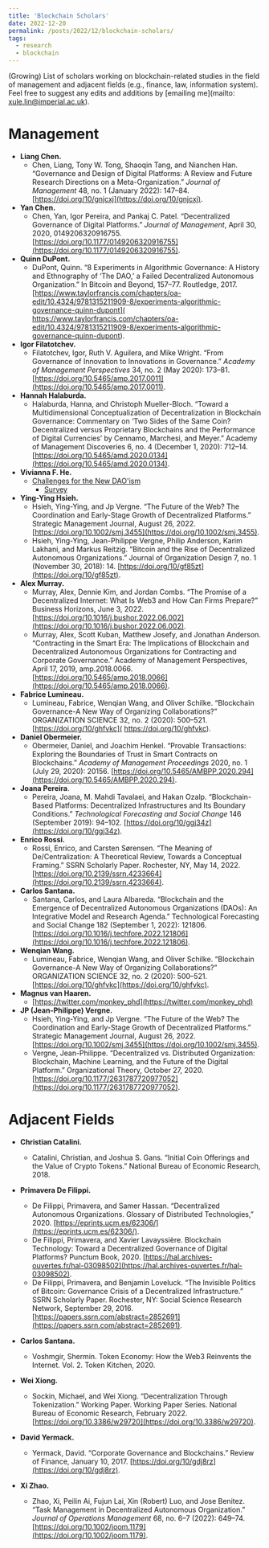 ```yaml
---
title: 'Blockchain Scholars'
date: 2022-12-20
permalink: /posts/2022/12/blockchain-scholars/
tags:
  - research
  - blockchain
---
```


(Growing) List of scholars working on blockchain-related studies in the field of management and adjacent fields (e.g., finance, law, information system). Feel free to suggest any edits and additions by [emailing me](mailto: xule.lin@imperial.ac.uk).

# Management

- **Liang Chen.** 
	- Chen, Liang, Tony W. Tong, Shaoqin Tang, and Nianchen Han. “Governance and Design of Digital Platforms: A Review and Future Research Directions on a Meta-Organization.” *Journal of Management* 48, no. 1 (January 2022): 147–84. [https://doi.org/10/gnjcxj](https://doi.org/10/gnjcxj).
- **Yan Chen.**
  - Chen, Yan, Igor Pereira, and Pankaj C. Patel. “Decentralized Governance of Digital Platforms.” *Journal of Management*, April 30, 2020, 0149206320916755. [https://doi.org/10.1177/0149206320916755](https://doi.org/10.1177/0149206320916755).
- **Quinn DuPont.**
	- DuPont, Quinn. “8 Experiments in Algorithmic Governance: A History and Ethnography of ‘The DAO,’ a Failed Decentralized Autonomous Organization.” In Bitcoin and Beyond, 157–77. Routledge, 2017. [https://www.taylorfrancis.com/chapters/oa-edit/10.4324/9781315211909-8/experiments-algorithmic-governance-quinn-dupont]( https://www.taylorfrancis.com/chapters/oa-edit/10.4324/9781315211909-8/experiments-algorithmic-governance-quinn-dupont).
- **Igor Filatotchev.**
	- Filatotchev, Igor, Ruth V. Aguilera, and Mike Wright. “From Governance of Innovation to Innovations in Governance.” *Academy of Management Perspectives* 34, no. 2 (May 2020): 173–81. [https://doi.org/10.5465/amp.2017.0011](https://doi.org/10.5465/amp.2017.0011).
- **‌Hannah Halaburda.**
	- Halaburda, Hanna, and Christoph Mueller-Bloch. “Toward a Multidimensional Conceptualization of Decentralization in Blockchain Governance: Commentary on ‘Two Sides of the Same Coin? Decentralized versus Proprietary Blockchains and the Performance of Digital Currencies’ by Cennamo, Marchesi, and Meyer.” Academy of Management Discoveries 6, no. 4 (December 1, 2020): 712–14. [https://doi.org/10.5465/amd.2020.0134](https://doi.org/10.5465/amd.2020.0134).
- **Vivianna F. He.** 
	- [Challenges for the New DAO'ism](https://www.linkedin.com/posts/vivianna-f-he-05a41625_dao-governance-openscience-activity-6967471840566853632-UMrs?utm_source=share&utm_medium=member_desktop)
		- [Survey](https://insead.eu.qualtrics.com/jfe/form/SV_5dQqcxHSZZU9AEe)
- **Ying-Ying Hsieh.**
	- Hsieh, Ying-Ying, and Jp Vergne. “The Future of the Web? The Coordination and Early-Stage Growth of Decentralized Platforms.” Strategic Management Journal, August 26, 2022. [https://doi.org/10.1002/smj.3455](https://doi.org/10.1002/smj.3455).
	- Hsieh, Ying-Ying, Jean-Philippe Vergne, Philip Anderson, Karim Lakhani, and Markus Reitzig. “Bitcoin and the Rise of Decentralized Autonomous Organizations.” Journal of Organization Design 7, no. 1 (November 30, 2018): 14. [https://doi.org/10/gf85zt](https://doi.org/10/gf85zt).
- **Alex Murray.**
	- Murray, Alex, Dennie Kim, and Jordan Combs. “The Promise of a Decentralized Internet: What Is Web3 and How Can Firms Prepare?” Business Horizons, June 3, 2022. [https://doi.org/10.1016/j.bushor.2022.06.002](https://doi.org/10.1016/j.bushor.2022.06.002).
	- Murray, Alex, Scott Kuban, Matthew Josefy, and Jonathan Anderson. “Contracting in the Smart Era: The Implications of Blockchain and Decentralized Autonomous Organizations for Contracting and Corporate Governance.” Academy of Management Perspectives, April 17, 2019, amp.2018.0066. [https://doi.org/10.5465/amp.2018.0066](https://doi.org/10.5465/amp.2018.0066).
- **Fabrice Lumineau.**
	- Lumineau, Fabrice, Wenqian Wang, and Oliver Schilke. “Blockchain Governance-A New Way of Organizing Collaborations?” ORGANIZATION SCIENCE 32, no. 2 (2020): 500–521. [https://doi.org/10/ghfvkc]( https://doi.org/10/ghfvkc).
- **Daniel Obermeier.**
	- Obermeier, Daniel, and Joachim Henkel. “Provable Transactions: Exploring the Boundaries of Trust in Smart Contracts on Blockchains.” *Academy of Management Proceedings* 2020, no. 1 (July 29, 2020): 20156. [https://doi.org/10.5465/AMBPP.2020.294](https://doi.org/10.5465/AMBPP.2020.294).
- **Joana Pereira**.
	- Pereira, Joana, M. Mahdi Tavalaei, and Hakan Ozalp. “Blockchain-Based Platforms: Decentralized Infrastructures and Its Boundary Conditions.” *Technological Forecasting and Social Change* 146 (September 2019): 94–102. [https://doi.org/10/ggj34z](https://doi.org/10/ggj34z).
- **Enrico Rossi.**
	- Rossi, Enrico, and Carsten Sørensen. “The Meaning of De/Centralization: A Theoretical Review, Towards a Conceptual Framing.” SSRN Scholarly Paper. Rochester, NY, May 14, 2022. [https://doi.org/10.2139/ssrn.4233664](https://doi.org/10.2139/ssrn.4233664).
- **Carlos Santana.**
	- Santana, Carlos, and Laura Albareda. “Blockchain and the Emergence of Decentralized Autonomous Organizations (DAOs): An Integrative Model and Research Agenda.” Technological Forecasting and Social Change 182 (September 1, 2022): 121806. [https://doi.org/10.1016/j.techfore.2022.121806](https://doi.org/10.1016/j.techfore.2022.121806).
- **Wenqian Wang.**
	- Lumineau, Fabrice, Wenqian Wang, and Oliver Schilke. “Blockchain Governance-A New Way of Organizing Collaborations?” ORGANIZATION SCIENCE 32, no. 2 (2020): 500–521. [https://doi.org/10/ghfvkc](https://doi.org/10/ghfvkc).
- **Magnus van Haaren.**
	- [https://twitter.com/monkey_phd](https://twitter.com/monkey_phd)
- **JP (Jean-Philippe) Vergne.**
	- Hsieh, Ying-Ying, and Jp Vergne. “The Future of the Web? The Coordination and Early-Stage Growth of Decentralized Platforms.” Strategic Management Journal, August 26, 2022. [https://doi.org/10.1002/smj.3455](https://doi.org/10.1002/smj.3455).
	- Vergne, Jean-Philippe. “Decentralized vs. Distributed Organization: Blockchain, Machine Learning, and the Future of the Digital Platform.” Organizational Theory, October 27, 2020. [https://doi.org/10.1177/2631787720977052](https://doi.org/10.1177/2631787720977052).



# Adjacent Fields

- **Christian Catalini.**
	- Catalini, Christian, and Joshua S. Gans. “Initial Coin Offerings and the Value of Crypto Tokens.” National Bureau of Economic Research, 2018.
- **Primavera De Filippi.**
	- De Filippi, Primavera, and Samer Hassan. “Decentralized Autonomous Organizations. Glossary of Distributed Technologies,” 2020. [https://eprints.ucm.es/62306/](https://eprints.ucm.es/62306/).
	- De Filippi, Primavera, and Xavier Lavayssière. Blockchain Technology: Toward a Decentralized Governance of Digital Platforms? Punctum Book, 2020. [https://hal.archives-ouvertes.fr/hal-03098502](https://hal.archives-ouvertes.fr/hal-03098502).
	- De Filippi, Primavera, and Benjamin Loveluck. “The Invisible Politics of Bitcoin: Governance Crisis of a Decentralized Infrastructure.” SSRN Scholarly Paper. Rochester, NY: Social Science Research Network, September 29, 2016. [https://papers.ssrn.com/abstract=2852691](https://papers.ssrn.com/abstract=2852691).
- **Carlos Santana.**
	- Voshmgir, Shermin. Token Economy: How the Web3 Reinvents the Internet. Vol. 2. Token Kitchen, 2020.
- **Wei Xiong.**
	- Sockin, Michael, and Wei Xiong. “Decentralization Through Tokenization.” Working Paper. Working Paper Series. National Bureau of Economic Research, February 2022. [https://doi.org/10.3386/w29720](https://doi.org/10.3386/w29720).
	
- **‌David Yermack.**
  - Yermack, David. “Corporate Governance and Blockchains.” Review of Finance, January 10, 2017. [https://doi.org/10/gdj8rz](https://doi.org/10/gdj8rz).
- **Xi Zhao.**
  - Zhao, Xi, Peilin Ai, Fujun Lai, Xin (Robert) Luo, and Jose Benitez. “Task Management in Decentralized Autonomous Organization.” *Journal of Operations Management* 68, no. 6–7 (2022): 649–74. [https://doi.org/10.1002/joom.1179](https://doi.org/10.1002/joom.1179).

